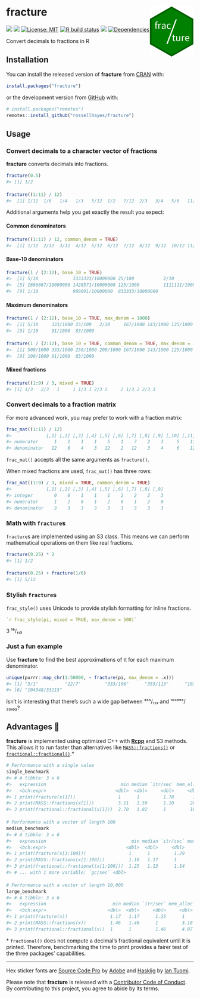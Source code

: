 
<!-- README.md is generated from README.Rmd. Please edit that file -->

# fracture <img src="man/figures/logo.png?raw=TRUE" align="right" height="138" />

<!-- badges: start -->

[![](https://www.r-pkg.org/badges/version/fracture?color=brightgreen)](https://cran.r-project.org/package=fracture)
[![](https://img.shields.io/badge/lifecycle-maturing-blue.svg)](https://www.tidyverse.org/lifecycle/#maturing)
[![License:
MIT](https://img.shields.io/badge/license-MIT-blueviolet.svg)](https://cran.r-project.org/web/licenses/MIT)
[![R build
status](https://github.com/https://fracture.rossellhayes.com/,%20rossellhayes/fracture/workflows/R-CMD-check/badge.svg)](https://github.com/https://fracture.rossellhayes.com/,%20rossellhayes/fracture/actions)
[![](https://codecov.io/gh/https://fracture.rossellhayes.com/,%20rossellhayes/fracture/branch/master/graph/badge.svg)](https://codecov.io/gh/https://fracture.rossellhayes.com/,%20rossellhayes/fracture)
[![Dependencies](https://tinyverse.netlify.com/badge/fracture)](https://cran.r-project.org/package=fracture)
<!-- badges: end -->

Convert decimals to fractions in R

## Installation

You can install the released version of **fracture** from
[CRAN](https://cran.r-project.org/package=fracture) with:

``` r
install.packages("fracture")
```

or the development version from
[GitHub](https://github.com/rossellhayes/fracture) with:

``` r
# install.packages("remotes")
remotes::install_github("rossellhayes/fracture")
```

## Usage

### Convert decimals to a character vector of fractions

**fracture** converts decimals into fractions.

``` r
fracture(0.5)
#> [1] 1/2

fracture((1:11) / 12)
#>  [1] 1/12  1/6   1/4   1/3   5/12  1/2   7/12  2/3   3/4   5/6   11/12
```

Additional arguments help you get exactly the result you expect:

#### Common denominators

``` r
fracture((1:11) / 12, common_denom = TRUE)
#>  [1] 1/12  2/12  3/12  4/12  5/12  6/12  7/12  8/12  9/12  10/12 11/12
```

#### Base-10 denominators

``` r
fracture(1 / (2:12), base_10 = TRUE)
#>  [1] 5/10             3333333/10000000 25/100           2/10            
#>  [5] 1666667/10000000 1428571/10000000 125/1000         1111111/10000000
#>  [9] 1/10             909091/10000000  833333/10000000
```

#### Maximum denominators

``` r
fracture(1 / (2:12), base_10 = TRUE, max_denom = 1000)
#>  [1] 5/10     333/1000 25/100   2/10     167/1000 143/1000 125/1000 111/1000
#>  [9] 1/10     91/1000  83/1000

fracture(1 / (2:12), base_10 = TRUE, common_denom = TRUE, max_denom = 1000)
#>  [1] 500/1000 333/1000 250/1000 200/1000 167/1000 143/1000 125/1000 111/1000
#>  [9] 100/1000 91/1000  83/1000
```

#### Mixed fractions

``` r
fracture((1:9) / 3, mixed = TRUE)
#> [1] 1/3   2/3   1     1 1/3 1 2/3 2     2 1/3 2 2/3 3
```

### Convert decimals to a fraction matrix

For more advanced work, you may prefer to work with a fraction matrix:

``` r
frac_mat((1:11) / 12)
#>             [,1] [,2] [,3] [,4] [,5] [,6] [,7] [,8] [,9] [,10] [,11]
#> numerator      1    1    1    1    5    1    7    2    3     5    11
#> denominator   12    6    4    3   12    2   12    3    4     6    12
```

`frac_mat()` accepts all the same arguments as `fracture()`.

When mixed fractions are used, `frac_mat()` has three rows:

``` r
frac_mat((1:9) / 3, mixed = TRUE, common_denom = TRUE)
#>             [,1] [,2] [,3] [,4] [,5] [,6] [,7] [,8] [,9]
#> integer        0    0    1    1    1    2    2    2    3
#> numerator      1    2    0    1    2    0    1    2    0
#> denominator    3    3    3    3    3    3    3    3    3
```

### Math with `fracture`s

`fracture`s are implemented using an S3 class. This means we can perform
mathematical operations on them like real fractions.

``` r
fracture(0.25) * 2
#> [1] 1/2

fracture(0.25) + fracture(1/6)
#> [1] 5/12
```

### Stylish `fracture`s

`frac_style()` uses Unicode to provide stylish formatting for inline
fractions.

``` r
`r frac_style(pi, mixed = TRUE, max_denom = 500)`
```

3 ¹⁶/₁₁₃

### Just a fun example

Use **fracture** to find the best approximations of π for each maximum
denominator.

``` r
unique(purrr::map_chr(1:50000, ~ fracture(pi, max_denom = .x)))
#> [1] "3/1"          "22/7"         "333/106"      "355/113"      "103993/33102"
#> [6] "104348/33215"
```

Isn’t is interesting that there’s such a wide gap between ³⁵⁵/₁₁₃ and
¹⁰³⁹⁹³/₃₃₁₀₂?

## Advantages 🚀

**fracture** is implemented using optimized C++ with
[**Rcpp**](http://rcpp.org/) and S3 methods. This allows it to run
faster than alternatives like
[`MASS::fractions()`](https://stat.ethz.ch/R-manual/R-devel/library/MASS/html/fractions.html)
or
[`fractional::fractional()`](https://cran.r-project.org/web/packages/fractional/vignettes/Vulgar_Fractions_in_R.html).\*

``` r
# Performance with a single value
single_benchmark
#> # A tibble: 3 x 6
#>   expression                            min median `itr/sec` mem_alloc `gc/sec`
#>   <bch:expr>                          <dbl>  <dbl>     <dbl>     <dbl>    <dbl>
#> 1 print(fracture(x[1]))                1      1         1.78       1       1   
#> 2 print(MASS::fractions(x[1]))         3.11   1.59      1.10      26.4     3.00
#> 3 print(fractional::fractional(x[1]))  2.70   1.82      1         18.3     1.00

# Performance with a vector of length 100
medium_benchmark
#> # A tibble: 3 x 6
#>   expression                                min median `itr/sec` mem_alloc
#>   <bch:expr>                              <dbl>  <dbl>     <dbl>     <dbl>
#> 1 print(fracture(x[1:100]))                1      1         1.29      1.80
#> 2 print(MASS::fractions(x[1:100]))         1.10   1.17      1        15.8 
#> 3 print(fractional::fractional(x[1:100]))  1.25   1.13      1.14      1   
#> # ... with 1 more variable: `gc/sec` <dbl>

# Performance with a vector of length 10,000
large_benchmark
#> # A tibble: 3 x 6
#>   expression                         min median `itr/sec` mem_alloc `gc/sec`
#>   <bch:expr>                       <dbl>  <dbl>     <dbl>     <dbl>    <dbl>
#> 1 print(fracture(x))                1.17   1.17      1.25      1        1.23
#> 2 print(MASS::fractions(x))         1.46   1.46      1         3.18     1   
#> 3 print(fractional::fractional(x))  1      1         1.46      4.87     1.51
```

\* `fractional()` does not compute a decimal’s fractional equivalent
until it is printed. Therefore, benchmarking the time to print provides
a fairer test of the three packages’ capabilities.

-----

Hex sticker fonts are [Source Code
Pro](https://github.com/adobe-fonts/source-code-pro) by
[Adobe](https://www.adobe.com) and
[Hasklig](https://github.com/i-tu/Hasklig) by [Ian
Tuomi](https://github.com/i-tu).

Please note that **fracture** is released with a [Contributor Code of
Conduct](https://contributor-covenant.org/version/2/0/CODE_OF_CONDUCT.html).
By contributing to this project, you agree to abide by its terms.
